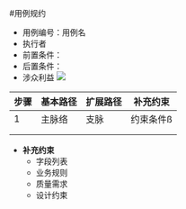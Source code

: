 #用例规约
- 用例编号：用例名
- 执行者
- 前置条件：
- 后置条件：
- 涉众利益
	![](/Users/lantoev/Documents/images/1523872161498.jpg)
	
| 步骤 | 基本路径 | 扩展路径 | 补充约束 |
| --- | --- | --- | ---|
|1|主脉络|支脉|约束条件ß|
|||||
|||||

- **补充约束**
	- 字段列表
	- 业务规则
	- 质量需求
	- 设计约束

	
	

	
	